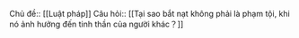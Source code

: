 Chủ đề:: [[Luật pháp]]
Câu hỏi:: [[Tại sao bắt nạt không phải là phạm tội, khi nó ảnh hưởng đến tinh thần của người khác？]]